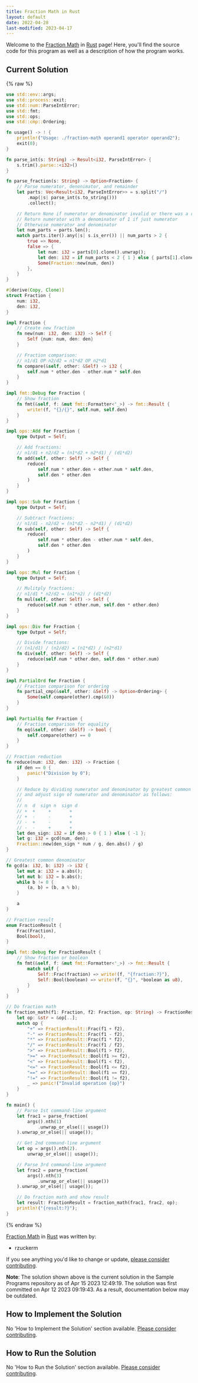 ```yaml
---
title: Fraction Math in Rust
layout: default
date: 2022-04-28
last-modified: 2023-04-17
---
```


Welcome to the [Fraction Math](https://sampleprograms.io/projects/fraction-math) in [Rust](https://sampleprograms.io/languages/rust) page! Here, you'll find the source code for this program as well as a description of how the program works.

## Current Solution

{% raw %}

```rust
use std::env::args;
use std::process::exit;
use std::num::ParseIntError;
use std::fmt;
use std::ops;
use std::cmp::Ordering;

fn usage() -> ! {
    println!("Usage: ./fraction-math operand1 operator operand2");
    exit(0);
}

fn parse_int(s: String) -> Result<i32, ParseIntError> {
    s.trim().parse::<i32>()
}

fn parse_fraction(s: String) -> Option<Fraction> {
    // Parse numerator, denonimator, and remainder
    let parts: Vec<Result<i32, ParseIntError>> = s.split("/")
        .map(|s| parse_int(s.to_string()))
        .collect();

    // Return None if numerator or denominator invalid or there was a remainder
    // Return numerator with a denominator of 1 if just numerator
    // Otherwise numerator and denominator
    let num_parts = parts.len();
    match parts.iter().any(|s| s.is_err()) || num_parts > 2 {
        true => None,
        false => {
            let num: i32 = parts[0].clone().unwrap();
            let den: i32 = if num_parts < 2 { 1 } else { parts[1].clone().unwrap() };
            Some(Fraction::new(num, den))
        },
    }
}

#[derive(Copy, Clone)]
struct Fraction {
    num: i32,
    den: i32,
}

impl Fraction {
    // Create new fraction
    fn new(num: i32, den: i32) -> Self {
        Self {num: num, den: den}
    }

    // Fraction comparison:
    // n1/d1 OP n2/d2 = n1*d2 OP n2*d1
    fn compare(&self, other: &Self) -> i32 {
        self.num * other.den - other.num * self.den
    }
}

impl fmt::Debug for Fraction {
    // Show fraction
    fn fmt(&self, f: &mut fmt::Formatter<'_>) -> fmt::Result {
        write!(f, "{}/{}", self.num, self.den)
    }
}

impl ops::Add for Fraction {
    type Output = Self;

    // Add fractions:
    // n1/d1 + n2/d2 = (n1*d2 + n2*d1) / (d1*d2)
    fn add(self, other: Self) -> Self {
        reduce(
            self.num * other.den + other.num * self.den,
            self.den * other.den
        )
    }
}

impl ops::Sub for Fraction {
    type Output = Self;

    // Subtract fractions:
    // n1/d1 - n2/d2 = (n1*d2 - n2*d1) / (d1*d2)
    fn sub(self, other: Self) -> Self {
        reduce(
            self.num * other.den - other.num * self.den,
            self.den * other.den
        )
    }
}

impl ops::Mul for Fraction {
    type Output = Self;

    // Mulitply fractions:
    // n1/d1 * n2/d2 = (n1*n2) / (d1*d2)
    fn mul(self, other: Self) -> Self {
        reduce(self.num * other.num, self.den * other.den)
    }
}

impl ops::Div for Fraction {
    type Output = Self;

    // Divide fractions:
    // (n1/d1) / (n2/d2) = (n1*d2) / (n2*d1)
    fn div(self, other: Self) -> Self {
        reduce(self.num * other.den, self.den * other.num)
    }
}

impl PartialOrd for Fraction {
    // Fraction comparison for ordering
    fn partial_cmp(&self, other: &Self) -> Option<Ordering> {
        Some(self.compare(other).cmp(&0))
    }
}

impl PartialEq for Fraction {
    // Fraction comparison for equality
    fn eq(&self, other: &Self) -> bool {
        self.compare(other) == 0
    }
}

// Fraction reduction
fn reduce(num: i32, den: i32) -> Fraction {
    if den == 0 {
        panic!("Division by 0");
    }

    // Reduce by dividing numerator and denominator by greatest common denominator,
    // and adjust sign of numerator and denominator as follows:
    //
    // n  d  sign n  sign d
    // +  +     +       +
    // +  -     -       +
    // -  +     -       +
    // -  -     +       +
    let den_sign: i32 = if den > 0 { 1 } else { -1 };
    let g: i32 = gcd(num, den);
    Fraction::new(den_sign * num / g, den.abs() / g)
}

// Greatest common denominator
fn gcd(a: i32, b: i32) -> i32 {
    let mut a: i32 = a.abs();
    let mut b: i32 = b.abs();
    while b != 0 {
        (a, b) = (b, a % b);
    }

    a
}

// Fraction result
enum FractionResult {
    Frac(Fraction),
    Bool(bool),
}

impl fmt::Debug for FractionResult {
    // Show fraction or boolean
    fn fmt(&self, f: &mut fmt::Formatter<'_>) -> fmt::Result {
        match self {
            Self::Frac(fraction) => write!(f, "{fraction:?}"),
            Self::Bool(boolean) => write!(f, "{}", *boolean as u8),
        }
    }
}

// Do fraction math
fn fraction_math(f1: Fraction, f2: Fraction, op: String) -> FractionResult {
    let op: &str = &op[..];
    match op {
        "+" => FractionResult::Frac(f1 + f2),
        "-" => FractionResult::Frac(f1 - f2),
        "*" => FractionResult::Frac(f1 * f2),
        "/" => FractionResult::Frac(f1 / f2),
        ">" => FractionResult::Bool(f1 > f2),
        ">=" => FractionResult::Bool(f1 >= f2),
        "<" => FractionResult::Bool(f1 < f2),
        "<=" => FractionResult::Bool(f1 <= f2),
        "==" => FractionResult::Bool(f1 == f2),
        "!=" => FractionResult::Bool(f1 != f2),
        _ => panic!("Invalid operation {op}")
    }
}

fn main() {
    // Parse 1st command-line argument
    let frac1 = parse_fraction(
        args().nth(1)
            .unwrap_or_else(|| usage())
    ).unwrap_or_else(|| usage());

    // Get 2nd command-line argument
    let op = args().nth(2).
        unwrap_or_else(|| usage());

    // Parse 3rd command-line argument
    let frac2 = parse_fraction(
        args().nth(3)
            .unwrap_or_else(|| usage())
    ).unwrap_or_else(|| usage());

    // Do fraction math and show result
    let result: FractionResult = fraction_math(frac1, frac2, op);
    println!("{result:?}");
}
```

{% endraw %}

[Fraction Math](https://sampleprograms.io/projects/fraction-math) in [Rust](https://sampleprograms.io/languages/rust) was written by:

- rzuckerm

If you see anything you'd like to change or update, [please consider contributing](https://github.com/TheRenegadeCoder/sample-programs).

**Note**: The solution shown above is the current solution in the Sample Programs repository as of Apr 15 2023 12:49:19. The solution was first committed on Apr 12 2023 09:19:43. As a result, documentation below may be outdated.

## How to Implement the Solution

No 'How to Implement the Solution' section available. [Please consider contributing](https://github.com/TheRenegadeCoder/sample-programs-website).

## How to Run the Solution

No 'How to Run the Solution' section available. [Please consider contributing](https://github.com/TheRenegadeCoder/sample-programs-website).